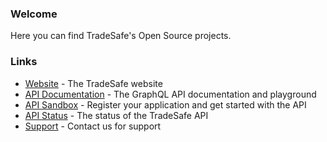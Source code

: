 ### Welcome

Here you can find TradeSafe's Open Source projects.

### Links

- [Website](https://www.tradesafe.co.za) - The TradeSafe website
- [API Documentation](https://developer.tradesafe.co.za/docs) - The GraphQL API documentation and playground
- [API Sandbox](https://developer.tradesafe.co.za) - Register your application and get started with the API
- [API Status](https://status.tradesafe.co.za) - The status of the TradeSafe API
- [Support](https://www.tradesafe.co.za/contact-us) - Contact us for support

